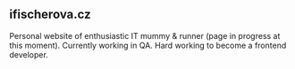 ## ifischerova.cz 
Personal website of enthusiastic IT mummy & runner (page in progress at this moment). 
Currently working in QA. 
Hard working to become a frontend developer.
